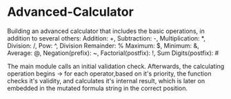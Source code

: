 # Advanced-Calculator

Building an advanced calculator that includes the basic operations, in addition to several others:
Addition: +, Subtraction: -, Multiplication: *, Division: /, Pow: ^, Division Remainder: %
Maximum: $, Minimum: &, Average: @, Negation(prefix): ~, Factorial(postfix): !, Sum Digits(postfix): #

The main module calls an initial validation check.
Afterwards, the calculating operation begins -> for each operator,based on it's priority, the function checks it's validity, and calculates it's internal result,
which is later on embedded in the mutated formula string in the correct position.

